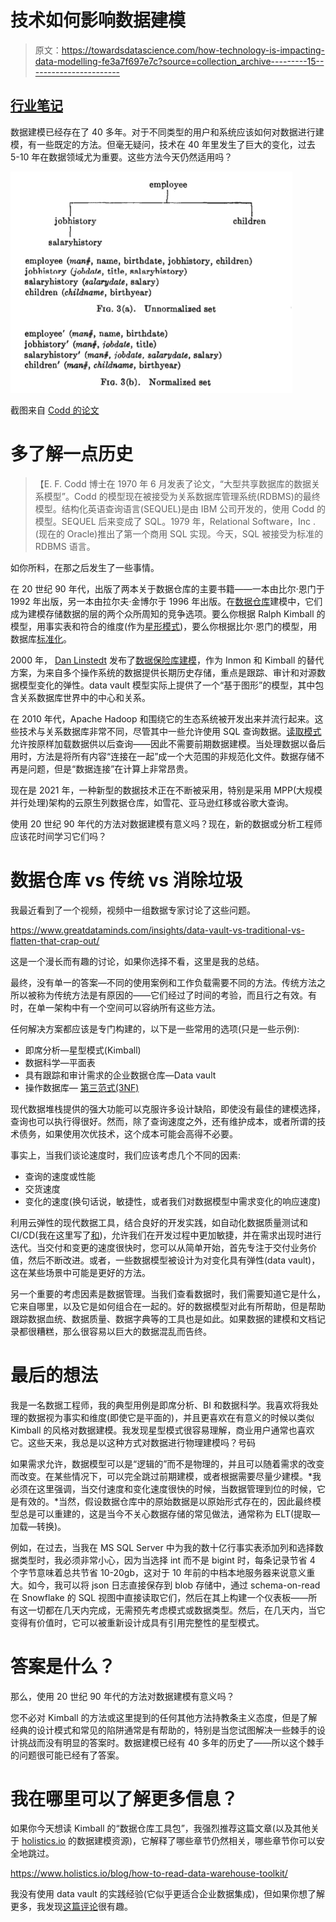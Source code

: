 # 技术如何影响数据建模

> 原文：<https://towardsdatascience.com/how-technology-is-impacting-data-modelling-fe3a7f697e7c?source=collection_archive---------15----------------------->

## [行业笔记](https://towardsdatascience.com/tagged/notes-from-industry)

数据建模已经存在了 40 多年。对于不同类型的用户和系统应该如何对数据进行建模，有一些既定的方法。但毫无疑问，技术在 40 年里发生了巨大的变化，过去 5-10 年在数据领域尤为重要。这些方法今天仍然适用吗？

![](img/10f5ea5f4e9e3ae5422eeffcc326c318.png)

截图来自 [Codd 的论文](https://www.seas.upenn.edu/~zives/03f/cis550/codd.pdf)

# 多了解一点历史

> 【E. F. Codd 博士在 1970 年 6 月发表了论文，“大型共享数据库的数据关系模型”。Codd 的模型现在被接受为关系数据库管理系统(RDBMS)的最终模型。结构化英语查询语言(SEQUEL)是由 IBM 公司开发的，使用 Codd 的模型。SEQUEL 后来变成了 SQL。1979 年，Relational Software，Inc .(现在的 Oracle)推出了第一个商用 SQL 实现。今天，SQL 被接受为标准的 RDBMS 语言。

如你所料，在那之后发生了一些事情。

在 20 世纪 90 年代，出版了两本关于数据仓库的主要书籍——一本由比尔·恩门于 1992 年出版，另一本由拉尔夫·金博尔于 1996 年出版。在[数据仓库](https://en.wikipedia.org/wiki/Data_warehouse)建模中，它们成为建模存储数据的层的两个众所周知的竞争选项。要么你根据 Ralph Kimball 的模型，用事实表和符合的维度(作为[星形模式](https://en.wikipedia.org/wiki/Star_schema))，要么你根据比尔·恩门的模型，用数据库[标准化](https://en.wikipedia.org/wiki/Normal_forms)。

2000 年， [Dan Linstedt](https://en.wikipedia.org/w/index.php?title=Dan_Linstedt&action=edit&redlink=1) 发布了[数据保险库建模](https://en.wikipedia.org/wiki/Data_vault_modeling)，作为 Inmon 和 Kimball 的替代方案，为来自多个操作系统的数据提供长期历史存储，重点是跟踪、审计和对源数据模型变化的弹性。data vault 模型实际上提供了一个“基于图形”的模型，其中包含关系数据库世界中的中心和关系。

在 2010 年代，Apache Hadoop 和围绕它的生态系统被开发出来并流行起来。这些技术与关系数据库非常不同，尽管其中一些允许使用 SQL 查询数据。[读取模式](https://www.techopedia.com/definition/30153/schema-on-read)允许按原样加载数据供以后查询——因此不需要前期数据建模。当处理数据以备后用时，方法是将所有内容“连接在一起”成一个大范围的非规范化文件。数据存储不再是问题，但是“数据连接”在计算上非常昂贵。

现在是 2021 年，一种新型的数据技术正在不断被采用，特别是采用 MPP(大规模并行处理)架构的云原生列数据仓库，如雪花、亚马逊红移或谷歌大查询。

使用 20 世纪 90 年代的方法对数据建模有意义吗？现在，新的数据或分析工程师应该花时间学习它们吗？

# 数据仓库 vs 传统 vs 消除垃圾

我最近看到了一个视频，视频中一组数据专家讨论了这些问题。

<https://www.greatdataminds.com/insights/data-vault-vs-traditional-vs-flatten-that-crap-out/>  

这是一个漫长而有趣的讨论，如果你选择不看，这里是我的总结。

最终，没有单一的答案—不同的使用案例和工作负载需要不同的方法。传统方法之所以被称为传统方法是有原因的——它们经过了时间的考验，而且行之有效。有时，在单一架构中有一个空间可以容纳所有这些方法。

任何解决方案都应该是专门构建的，以下是一些常用的选项(只是一些示例):

*   即席分析—星型模式(Kimball)
*   数据科学—平面表
*   具有跟踪和审计需求的企业数据仓库—Data vault
*   操作数据库— [第三范式(3NF)](https://en.wikipedia.org/wiki/Third_normal_form)

现代数据堆栈提供的强大功能可以克服许多设计缺陷，即使没有最佳的建模选择，查询也可以执行得很好。然而，除了查询速度之外，还有维护成本，或者所谓的技术债务，如果使用次优技术，这个成本可能会高得不必要。

事实上，当我们谈论速度时，我们应该考虑几个不同的因素:

*   查询的速度或性能
*   交货速度
*   变化的速度(换句话说，敏捷性，或者我们对数据模型中需求变化的响应速度)

利用云弹性的现代数据工具，结合良好的开发实践，如自动化数据质量测试和 CI/CD(我在这里写了[和](/data-engineering-in-2020-e46910786eda))，允许我们在开发过程中更加敏捷，并在需求出现时进行迭代。当交付和变更的速度很快时，您可以从简单开始，首先专注于交付业务价值，然后不断改进。或者，一些数据模型被设计为对变化具有弹性(data vault)，这在某些场景中可能是更好的方法。

另一个重要的考虑因素是数据管理。当我们查看数据时，我们需要知道它是什么，它来自哪里，以及它是如何组合在一起的。好的数据模型对此有所帮助，但是帮助跟踪数据血统、数据质量、数据字典等的工具也是如此。如果数据的建模和文档记录都很糟糕，那么很容易以巨大的数据混乱而告终。

# 最后的想法

我是一名数据工程师，我的典型用例是即席分析、BI 和数据科学。我喜欢将我处理的数据视为事实和维度(即使它是平面的)，并且更喜欢在有意义的时候以类似 Kimball 的风格对数据建模。我发现星型模式很容易理解，商业用户通常也喜欢它。这些天来，我总是以这种方式对数据进行物理建模吗？号码

如果需求允许，数据模型可以是“逻辑的”而不是物理的，并且可以随着需求的改变而改变。在某些情况下，可以完全跳过前期建模，或者根据需要尽量少建模。*我必须在这里强调，当交付速度和变化速度很快的时候，当数据管理到位的时候，它是有效的。*当然，假设数据仓库中的原始数据是以原始形式存在的，因此最终模型总是可以重建的，这是当今不关心数据存储的常见做法，通常称为 ELT(提取—加载—转换)。

例如，在过去，当我在 MS SQL Server 中为我的数十亿行事实表添加列和选择数据类型时，我必须非常小心，因为当选择 int 而不是 bigint 时，每条记录节省 4 个字节意味着总共节省 10-20gb，这对于 10 年前的中档本地服务器来说意义重大。如今，我可以将 json 日志直接保存到 blob 存储中，通过 schema-on-read 在 Snowflake 的 SQL 视图中直接读取它们，然后在其上构建一个仪表板——所有这一切都在几天内完成，无需预先考虑模式或数据类型。然后，在几天内，当它变得有价值时，它可以被重新设计成具有引用完整性的星型模式。

# 答案是什么？

那么，使用 20 世纪 90 年代的方法对数据建模有意义吗？

您不必对 Kimball 的方法或这里提到的任何其他方法持教条主义态度，但是了解经典的设计模式和常见的陷阱通常是有帮助的，特别是当您试图解决一些棘手的设计挑战而没有明显的答案时。数据建模已经有 40 多年的历史了——所以这个棘手的问题很可能已经有了答案。

# 我在哪里可以了解更多信息？

如果你今天想读 Kimball 的“数据仓库工具包”，我强烈推荐这篇文章(以及其他关于 [holistics.io](https://www.holistics.io/blog/tag/data-modeling/) 的数据建模资源)，它解释了哪些章节仍然相关，哪些章节你可以安全地跳过。

<https://www.holistics.io/blog/how-to-read-data-warehouse-toolkit/>  

我没有使用 data vault 的实践经验(它似乎更适合企业数据集成)，但如果你想了解更多，我发现[这篇评论](https://www.ben-morris.com/data-vault-2-modelling-the-good-the-bad-and-the-downright-confusing/)很有趣。